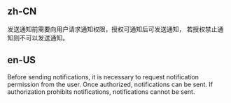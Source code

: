 ## zh-CN

发送通知前需要向用户请求通知权限，授权可通知后可发送通知， 若授权禁止通知则不可以发送通知。

## en-US

Before sending notifications, it is necessary to request notification permission from the user. Once authorized, notifications can be sent. If authorization prohibits notifications, notifications cannot be sent.
